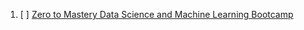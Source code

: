 
1. [ ] [Zero to Mastery Data Science and Machine Learning Bootcamp](https://dev.mrdbourke.com/zero-to-mastery-ml/)
